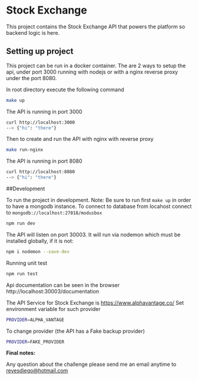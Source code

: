 # Stock Exchange

This project contains the Stock Exchange API that powers the platform so backend logic is here.

## Setting up project

This project can be run in a docker container. The are 2 ways to setup the api, under port 3000 running with nodejs or with a nginx reverse proxy under the port 8080.

In root directory execute the following command
```bash
make up
```
The API is running in port 3000
```bash
curl http://localhost:3000
--> {"hi": "there"}
```

Then to create and run the API with nginx with reverse proxy
```bash
make run-nginx
```
The API is running in port 8080
```bash
curl http://localhost:8080
--> {"hi": "there"}
```

##Development

To run the project in development.
Note: Be sure to run first ```make up``` in order to have a mongodb instance. To connect to database from locahost connect to ```mongodb://localhost:27018/modusbox```

```bash
npm run dev
```
The API will listen on port 30003. It will run via nodemon which must be installed globally, if it is not:
```bash
npm i nodemon --save-dev
```
Running unit test
```bash
npm run test
```

Api documentation can be seen in the browser http://localhost:30003/documentation

The API Service for Stock Exchange is https://www.alphavantage.co/
Set environment variable for such provider
```bash
PROVIDER=ALPHA_VANTAGE
```
To change provider (the API has a Fake backup provider)
```bash
PROVIDER=FAKE_PROVIDER
```

**Final notes:**

Any question about the challenge please send me an email anytime to reyesdiego@hotmail.com